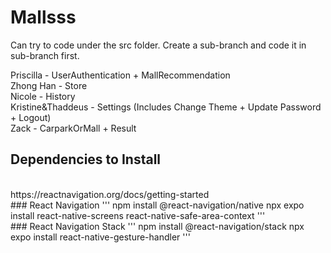 # Mallsss

Can try to code under the src folder. Create a sub-branch and code it in sub-branch first.

Priscilla - UserAuthentication + MallRecommendation
<br/>
Zhong Han - Store
<br/>
Nicole - History
<br/>
Kristine&Thaddeus - Settings (Includes Change Theme + Update Password + Logout)
<br/>
Zack - CarparkOrMall + Result

## Dependencies to Install
<br>
https://reactnavigation.org/docs/getting-started
<br>
### React Navigation
'''
npm install @react-navigation/native
npx expo install react-native-screens react-native-safe-area-context
'''
<br>
### React Navigation Stack
'''
npm install @react-navigation/stack
npx expo install react-native-gesture-handler
'''